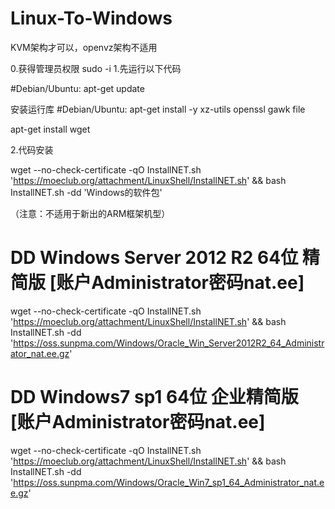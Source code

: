 # Linux-To-Windows

KVM架构才可以，openvz架构不适用

0.获得管理员权限
sudo -i
1.先运行以下代码

#Debian/Ubuntu:
apt-get update

安装运行库
#Debian/Ubuntu:
apt-get install -y xz-utils openssl gawk file

apt-get install wget

2.代码安装

wget --no-check-certificate -qO InstallNET.sh 'https://moeclub.org/attachment/LinuxShell/InstallNET.sh' && bash InstallNET.sh -dd 'Windows的软件包'

（注意：不适用于新出的ARM框架机型）

# DD Windows Server 2012 R2 64位 精简版 [账户Administrator密码nat.ee]
wget --no-check-certificate -qO InstallNET.sh 'https://moeclub.org/attachment/LinuxShell/InstallNET.sh' && bash InstallNET.sh -dd 'https://oss.sunpma.com/Windows/Oracle_Win_Server2012R2_64_Administrator_nat.ee.gz'


# DD Windows7 sp1 64位 企业精简版 [账户Administrator密码nat.ee]
wget --no-check-certificate -qO InstallNET.sh 'https://moeclub.org/attachment/LinuxShell/InstallNET.sh' && bash InstallNET.sh -dd 'https://oss.sunpma.com/Windows/Oracle_Win7_sp1_64_Administrator_nat.ee.gz'

